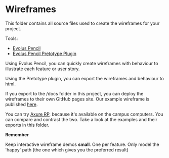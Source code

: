 # Wireframes
This folder contains all source files used to create the wireframes for your project. 

Tools: 

* [Evolus Pencil](http://pencil.evolus.vn/)
* [Evolus Pencil Pretotype Plugin](https://rudylattae.github.io/evoluspencil-pretotype-template/)


Using Evolus Pencil, you can quickly create wireframes with behaviour to illustrate each feature or user story. 

Using the Pretotype plugin, you can export the wireframes and behaviour to html. 

If you export to the /docs folder in this project, you can deploy the wireframes to their own GitHub pages site. Our example wireframe is published [here](https://cmdt.github.io/LiveProjectsTemplate/#/page/start).

You can try [Axure RP](https://www.axure.com/), because it's available on the campus computers. You can compare and contrast the two. Take a look at the examples and their exports in this folder.

**Remember**

Keep interactive wireframe demos **small**. One per feature. Only model the 'happy' path (the one which gives you the preferred result)





